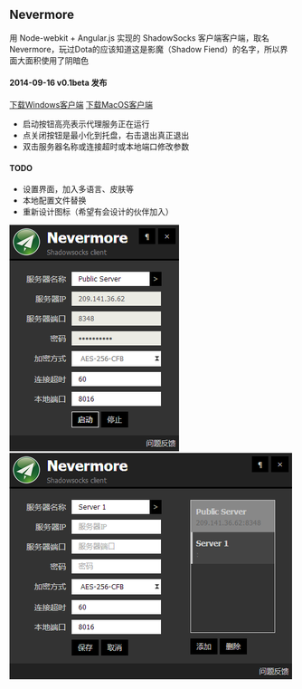 ## Nevermore

用 Node-webkit + Angular.js 实现的 ShadowSocks 客户端客户端，取名Nevermore，玩过Dota的应该知道这是影魔（Shadow Fiend）的名字，所以界面大面积使用了阴暗色

#### 2014-09-16 v0.1beta 发布
[下载Windows客户端](https://github.com/nihgwu/Nevermore/releases/download/v0.1beta/Nevermore-v0.1beta-win.zip) [下载MacOS客户端](https://github.com/nihgwu/Nevermore/releases/download/v0.1beta/Nevermore-v0.1beta-osx.zip)

* 启动按钮高亮表示代理服务正在运行
* 点关闭按钮是最小化到托盘，右击退出真正退出
* 双击服务器名称或连接超时或本地端口修改参数

#### TODO
* 设置界面，加入多语言、皮肤等
* 本地配置文件替换
* 重新设计图标（希望有会设计的伙伴加入）

![主界面](./screenshots/1.png)   
![服务器列表](./screenshots/2.png)
